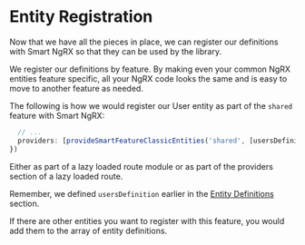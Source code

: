 # Entity Registration

Now that we have all the pieces in place, we can register our definitions with Smart NgRX so that they can be used by the library.

We register our definitions by feature. By making even your common NgRX entities feature specific, all your NgRX code looks the same and is easy to move to another feature as needed.

The following is how we would register our User entity as part of the `shared` feature with Smart NgRX:

```typescript
  // ...
  providers: [provideSmartFeatureClassicEntities('shared', [usersDefinition])],
})
```

Either as part of a lazy loaded route module or as part of the providers section of a lazy loaded route.

Remember, we defined `usersDefinition` earlier in the [Entity Definitions](/using-smart-ng-rx/entity-definitions) section.

If there are other entities you want to register with this feature, you would add them to the array of entity definitions.
